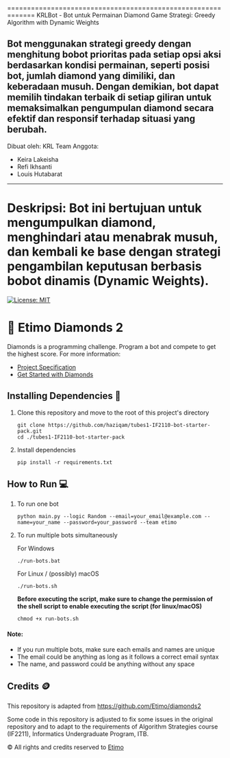  =============================================================
 KRLBot - Bot untuk Permainan Diamond Game
 Strategi: Greedy Algorithm with Dynamic Weights

 Bot menggunakan strategi greedy dengan menghitung bobot prioritas pada setiap opsi aksi berdasarkan kondisi permainan, seperti posisi bot, jumlah diamond yang dimiliki, dan keberadaan musuh. Dengan demikian, bot dapat memilih tindakan terbaik di setiap giliran untuk memaksimalkan pengumpulan diamond secara efektif dan responsif terhadap situasi yang berubah.
 -----------------------------------------------------------
Dibuat oleh: KRL Team
 Anggota:
 - Keira Lakeisha
 - Refi Ikhsanti
 - Louis Hutabarat
 ------------------------------------------------------------
 Deskripsi: Bot ini bertujuan untuk mengumpulkan diamond,
 menghindari atau menabrak musuh, dan kembali ke base
 dengan strategi pengambilan keputusan berbasis bobot dinamis (Dynamic Weights).
 ==============================================================

[![License: MIT](https://img.shields.io/badge/License-MIT-yellow.svg)](https://opensource.org/licenses/MIT)

# 💎 Etimo Diamonds 2

Diamonds is a programming challenge. Program a bot and compete to get the highest score. For more information:

-   [Project Specification](https://docs.google.com/document/d/13cbmMVXviyu8eKQ6heqgDzt4JNNMeAZO/edit)
-   [Get Started with Diamonds](https://docs.google.com/document/d/1L92Axb89yIkom0b24D350Z1QAr8rujvHof7-kXRAp7c/edit)

## Installing Dependencies 🔨

1. Clone this repository and move to the root of this project's directory

    ```
    git clone https://github.com/haziqam/tubes1-IF2110-bot-starter-pack.git
    cd ./tubes1-IF2110-bot-starter-pack
    ```

2. Install dependencies

    ```
    pip install -r requirements.txt
    ```

## How to Run 💻

1. To run one bot

    ```
    python main.py --logic Random --email=your_email@example.com --name=your_name --password=your_password --team etimo
    ```

2. To run multiple bots simultaneously

    For Windows

    ```
    ./run-bots.bat
    ```

    For Linux / (possibly) macOS

    ```
    ./run-bots.sh
    ```

    <b>Before executing the script, make sure to change the permission of the shell script to enable executing the script (for linux/macOS)</b>

    ```
    chmod +x run-bots.sh
    ```

#### Note:

-   If you run multiple bots, make sure each emails and names are unique
-   The email could be anything as long as it follows a correct email syntax
-   The name, and password could be anything without any space

## Credits 🪙

This repository is adapted from https://github.com/Etimo/diamonds2

Some code in this repository is adjusted to fix some issues in the original repository and to adapt to the requirements of Algorithm Strategies course (IF2211), Informatics Undergraduate Program, ITB.

©️ All rights and credits reserved to [Etimo](https://github.com/Etimo)
